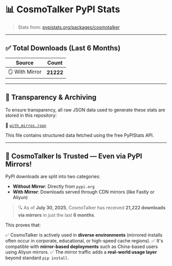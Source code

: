# 📊 CosmoTalker PyPI Stats

> Stats from: [pypistats.org/packages/cosmotalker](https://pypistats.org/packages/cosmotalker)

---

## ✅ Total Downloads (Last 6 Months)

| Source            | Count     |
| ----------------- | --------- |
| 🪞 With Mirror    | **21222** |

---

## 📁 Transparency & Archiving

To ensure transparency, all raw JSON data used to generate these stats are stored in this repository:

📂 [`with_mirros.json`](https://github.com/bhuvanesh-m-dev/cosmotalker/blob/main/document/downloads/with_mirros.json)

This file contains structured data fetched using the free PyPIStats API.

---

## 📢 CosmoTalker Is Trusted — Even via PyPI Mirrors!

PyPI downloads are split into two categories:

* **Without Mirror**: Directly from `pypi.org`
* **With Mirror**: Downloads served through CDN mirrors (like Fastly or Aliyun)

> 🔍 As of **July 30, 2025**, CosmoTalker has received **21,222 downloads via mirrors** in just the last **6 months**.

This proves that:

✅ CosmoTalker is actively used in **diverse environments** (mirrored installs often occur in corporate, educational, or high-speed cache regions).
✅ It's compatible with **mirror-based deployments** such as China-based users using Aliyun mirrors.
✅ The mirror traffic adds a **real-world usage layer** beyond standard `pip install`.
